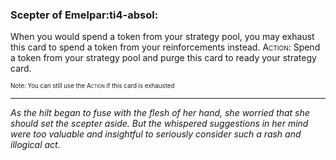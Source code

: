 ### **Scepter of Emelpar**:ti4-absol:

When you would spend a token from your strategy pool, you may exhaust this card to spend a token from your reinforcements instead.
<span style="font-variant:small-caps;">Action</span>: Spend a token from your strategy pool and purge this card to ready your strategy card.

<sup><sub>Note: You can still use the <span style="font-variant:small-caps;">Action</span> if this card is exhausted</sub></sup>

---

*As the hilt began to fuse with the flesh of her hand, she worried that she should set the scepter aside. But the whispered suggestions in her mind were too valuable and insightful to seriously consider such a rash and illogical act.*
